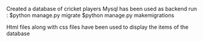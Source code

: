 Created a database of cricket players
Mysql has been used as backend
run :
    $python manage.py migrate
    $python manage.py makemigrations
    
Html files along with css files have been used to display the items of the database
    
 
